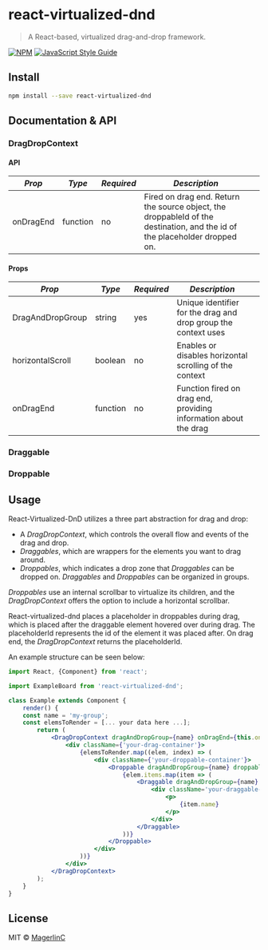 # react-virtualized-dnd

> A React-based, virtualized drag-and-drop framework.

[![NPM](https://img.shields.io/npm/v/react-virtualized-dnd.svg)](https://www.npmjs.com/package/react-virtualized-dnd) [![JavaScript Style Guide](https://img.shields.io/badge/code_style-standard-brightgreen.svg)](https://standardjs.com)

## Install

```bash
npm install --save react-virtualized-dnd
```

## Documentation & API

### DragDropContext

#### API

| _Prop_    | _Type_   | _Required_ | _Description_                                                                                                              |     |
| --------- | -------- | ---------- | -------------------------------------------------------------------------------------------------------------------------- | --- |
| onDragEnd | function | no         | Fired on drag end. Return the source object, the droppableId of the destination, and the id of the placeholder dropped on. |     |

#### Props

| _Prop_           | _Type_   | _Required_ | _Description_                                                    |     |
| ---------------- | -------- | ---------- | ---------------------------------------------------------------- | --- |
| DragAndDropGroup | string   | yes        | Unique identifier for the drag and drop group the context uses   |     |
| horizontalScroll | boolean  | no         | Enables or disables horizontal scrolling of the context          |     |
| onDragEnd        | function | no         | Function fired on drag end, providing information about the drag |     |

### Draggable

### Droppable

## Usage

React-Virtualized-DnD utilizes a three part abstraction for drag and drop:

-   A _DragDropContext_, which controls the overall flow and events of the drag and drop.
-   _Draggables_, which are wrappers for the elements you want to drag around.
-   _Droppables_, which indicates a drop zone that _Draggables_ can be dropped on.
    _Draggables_ and _Droppables_ can be organized in groups.

_Droppables_ use an internal scrollbar to virtualize its children, and the _DragDropContext_ offers the option to include a horizontal scrollbar.

React-virtualized-dnd places a placeholder in droppables during drag, which is placed after the draggable element hovered over during drag. The placeholderId represents the id of the element it was placed after.
On drag end, the _DragDropContext_ returns the placeholderId.

An example structure can be seen below:

```jsx
import React, {Component} from 'react';

import ExampleBoard from 'react-virtualized-dnd';

class Example extends Component {
	render() {
    const name = 'my-group';
    const elemsToRender = [... your data here ...];
		return (
			<DragDropContext dragAndDropGroup={name} onDragEnd={this.onDragEnd.bind(this)} horizontalScroll={true}>
				<div className={'your-drag-container'}>
					{elemsToRender.map((elem, index) => (
						<div className={'your-droppable-container'}>
							<Droppable dragAndDropGroup={name} droppableId={elem.droppableId} key={elem.droppableId}>
								{elem.items.map(item => (
									<Draggable dragAndDropGroup={name} draggableId={item.id}>
										<div className='your-draggable-element'>
											<p>
												{item.name}
											</p>
										</div>
									</Draggable>
								))}
							</Droppable>
						</div>
					))}
				</div>
			</DragDropContext>
		);
	}
}
```

## License

MIT © [MagerlinC](https://github.com/MagerlinC)
